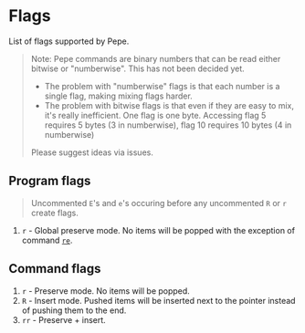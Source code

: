 # Flags

List of flags supported by Pepe.

> Note: Pepe commands are binary numbers that can be read either bitwise or "numberwise". This has not been decided yet.
>
> - The problem with "numberwise" flags is that each number is a single flag, making mixing flags harder.
> - The problem with bitwise flags is that even if they are easy to mix, it's really inefficient. One flag is one byte.
>   Accessing flag 5 requires 5 bytes (3 in numberwise), flag 10 requires 10 bytes (4 in numberwise)
>
> Please suggest ideas via issues.

## Program flags

> Uncommented `E`'s and `e`'s occuring before any uncommented `R` or `r` create flags.

1. `r` - Global preserve mode. No items will be popped with the exception of command 
   [`re`](https://github.com/Soaku/Pepe/projects/2#card-7485469).

## Command flags

1. `r` - Preserve mode. No items will be popped.
2. `R` - Insert mode. Pushed items will be inserted next to the pointer instead of pushing them to the end.
3. `rr` - Preserve + insert.
